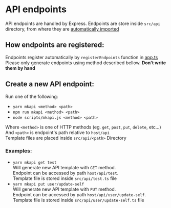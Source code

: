 # API endpoints

API endpoints are handled by Express. Endpoints are store inside `src/api` directory, from where they are 
[automatically imported](#how-endpoints-are-registered)

## How endpoints are registered: 
Endpoints register automatically by `registerEndpoints` function in [app.ts](../../src/app.ts) \
Please only generate endpoints using method described bellow. **Don't write them by hand**

## Create a new API endpoint:
Run one of the following:
- `yarn mkapi <method> <path>` 
- `npm run mkapi <method> <path>`
-  `node scripts/mkapi.js <method> <path>` 
  
Where `<method>` is one of HTTP methods (eg. `get`, `post`, `put`, `delete`, etc...)\
And `<path>` is endpoint's path relative to `host/api` \
Template files are placed inside `src/api/<path>` Directory
### Examples:
- `yarn mkapi get test` \
  Will generate new API template with `GET` method. \
  Endpoint can be accessed by path `host/api/test`. \
  Template file is stored inside `src/api/test.ts` file
- `yarn mkapi put user/update-self` \
  Will generate new API template with `PUT` method. \
  Endpoint can be accessed by path `host/api/user/update-self`. \
  Template file is stored inside `src/api/user/update-self.ts` file
